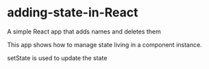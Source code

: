 # adding-state-in-React

A simple React app that adds names and deletes them

This app shows how to manage state living in a component instance.

setState is used to update the state
